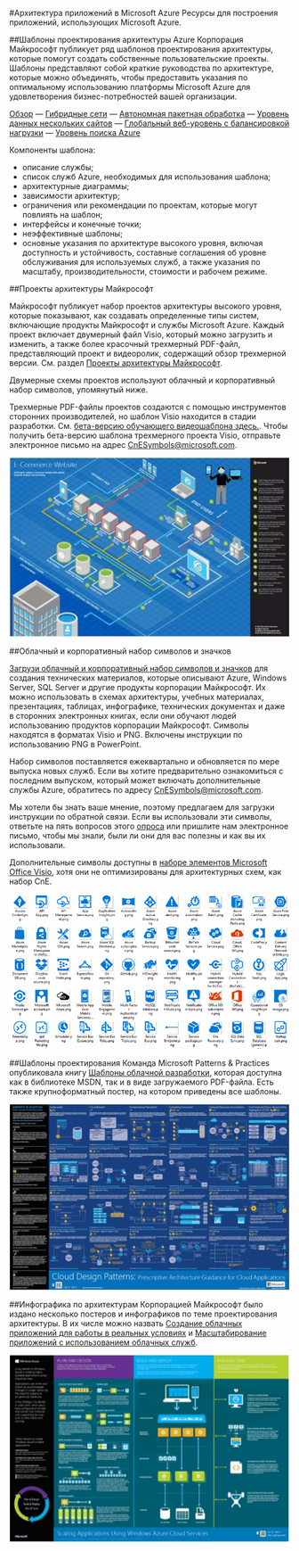 <properties 
	pageTitle="Архитектура приложений в Microsoft Azure" 
	description="Общие сведения об архитектуре, охватывающей общие шаблоны разработки" 
	services="" 
	documentationCenter="" 
	authors="Rboucher" 
	manager="jwhit" 
	editor="mattshel"/>

<tags 
	ms.service="multiple" 
	ms.workload="na" 
	ms.tgt_pltfrm="na" 
	ms.devlang="na" 
	ms.topic="article" 
	ms.date="07/06/2015" 
	ms.author="robb"/>

#Архитектура приложений в Microsoft Azure
Ресурсы для построения приложений, использующих Microsoft Azure.

##Шаблоны проектирования архитектуры Azure
Корпорация Майкрософт публикует ряд шаблонов проектирования архитектуры, которые помогут создать собственные пользовательские проекты. Шаблоны представляют собой краткие руководства по архитектуре, которые можно объединять, чтобы предоставить указания по оптимальному использованию платформы Microsoft Azure для удовлетворения бизнес-потребностей вашей организации.


[Обзор](../azure-architectures-cpif-overview/) — [Гибридные сети](../azure-architectures-cpif-infrastructure-hybrid-networking/) — [Автономная пакетная обработка](../azure-architectures-cpif-foundation-offsite-batch-processing-tier/) — [Уровень данных нескольких сайтов](../azure-architectures-cpif-foundation-multi-site-data-tier/) — [Глобальный веб-уровень с балансировкой нагрузки](../azure-architectures-cpif-foundation-global-load-balanced-web-tier/) — [Уровень поиска Azure](../azure-architectures-cpif-foundation-azure-search-tier/)
 
Компоненты шаблона:
 
- описание службы;
- список служб Azure, необходимых для использования шаблона;
- архитектурные диаграммы;
- зависимости архитектур;
- ограничения или рекомендации по проектам, которые могут повлиять на шаблон;
- интерфейсы и конечные точки;
- неэффективные шаблоны;
- основные указания по архитектуре высокого уровня, включая доступность и устойчивость, составные соглашения об уровне обслуживания для используемых служб, а также указания по масштабу, производительности, стоимости и рабочем режиме.

##Проекты архитектуры Майкрософт

Майкрософт публикует набор проектов архитектуры высокого уровня, которые показывают, как создавать определенные типы систем, включающие продукты Майкрософт и службы Microsoft Azure. Каждый проект включает двумерный файл Visio, который можно загрузить и изменить, а также более красочный трехмерный PDF-файл, представляющий проект и видеоролик, содержащий обзор трехмерной версии. См. раздел [Проекты архитектуры Майкрософт](http://msdn.microsoft.com/dn630664).

Двумерные схемы проектов используют облачный и корпоративный набор символов, упомянутый ниже.

Трехмерные PDF-файлы проектов создаются с помощью инструментов сторонних производителей, но шаблон Visio находится в стадии разработки. См. [бета-версию обучающего видеошаблона здесь.](http://aka.ms/3dBlueprintTemplate). Чтобы получить бета-версию шаблона трехмерного проекта Visio, отправьте электронное письмо на адрес [CnESymbols@microsoft.com](mailto:CnESymbols@microsoft.com).

![Трехмерная схема проектов архитектуры Майкрософт.](./media/architecture-overview/BluePrintThumb.jpg)

##Облачный и корпоративный набор символов и значков

[Загрузи облачный и корпоративный набор символов и значков](http://aka.ms/CnESymbols) для создания технических материалов, которые описывают Azure, Windows Server, SQL Server и другие продукты корпорации Майкрософт. Их можно использовать в схемах архитектуры, учебных материалах, презентациях, таблицах, инфографике, технических документах и даже в сторонних электронных книгах, если они обучают людей использованию продуктов корпорации Майкрософт. Символы находятся в форматах Visio и PNG. Включены инструкции по использованию PNG в PowerPoint.

Набор символов поставляется ежеквартально и обновляется по мере выпуска новых служб. Если вы хотите предварительно ознакомиться с последним выпуском, который может включать дополнительные службы Azure, обратитесь по адресу [CnESymbols@microsoft.com](mailto:CnESymbols@microsoft.com).

Мы хотели бы знать ваше мнение, поэтому предлагаем для загрузки инструкции по обратной связи. Если вы использовали эти символы, ответьте на пять вопросов этого [опроса](http://aka.ms/azuresymbolssurveyv2) или пришлите нам электронное письмо, чтобы мы знали, были ли они для вас полезны и как вы их использовали.

Дополнительные символы доступны в [наборе элементов Microsoft Office Visio](http://www.microsoft.com/ru-ru/download/details.aspx?id=35772), хотя они не оптимизированы для архитектурных схем, как набор CnE.

![Облачный и корпоративный набор символов и значков](./media/architecture-overview/CnESymbols.png)

##Шаблоны проектирования
Команда Microsoft Patterns & Practices опубликовала книгу [Шаблоны облачной разработки](http://msdn.microsoft.com/library/dn568099.aspx), которая доступна как в библиотеке MSDN, так и в виде загружаемого PDF-файла. Есть также крупноформатный постер, на котором приведены все шаблоны.

![Афиша «Облачные шаблоны» Patterns and Practices](./media/architecture-overview/PnPPatternPosterThumb.jpg)

##Инфографика по архитектурам
Корпорацией Майкрософт было издано несколько постеров и инфографиков по теме проектирования архитектуры. В их числе можно назвать [Создание облачных приложений для работы в реальных условиях](http://azure.microsoft.com/documentation/infographics/building-real-world-cloud-apps/) и [Масштабирование приложений с использованием облачных служб](http://azure.microsoft.com/documentation/infographics/cloud-services/).

![Инфографика архитектуры Azure](./media/architecture-overview/AzureArchInfographicThumb.jpg)

<!---HONumber=August15_HO6-->